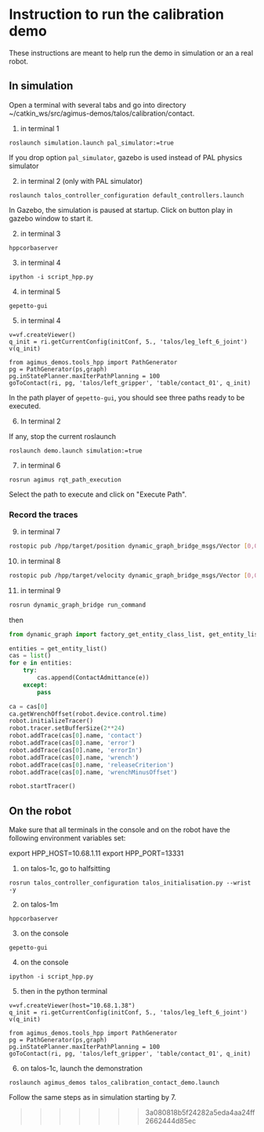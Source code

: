 # Instruction to run the calibration demo

These instructions are meant to help run the demo in simulation or an a real
robot.

## In simulation

Open a terminal with several tabs and go into directory ~/catkin_ws/src/agimus-demos/talos/calibration/contact.

1. in terminal 1
```
roslaunch simulation.launch pal_simulator:=true
```
If you drop option `pal_simulator`, gazebo is used instead of PAL physics simulator

2. in terminal 2 (only with PAL simulator)
```
roslaunch talos_controller_configuration default_controllers.launch
```

In Gazebo, the simulation is paused at startup. Click on button play in gazebo window to
start it.

2. in terminal 3
```
hppcorbaserver
```

3. in terminal 4
```
ipython -i script_hpp.py
```

4. in terminal 5
```
gepetto-gui
```

5. in terminal 4
```
v=vf.createViewer()
q_init = ri.getCurrentConfig(initConf, 5., 'talos/leg_left_6_joint')
v(q_init)

from agimus_demos.tools_hpp import PathGenerator
pg = PathGenerator(ps,graph)
pg.inStatePlanner.maxIterPathPlanning = 100
goToContact(ri, pg, 'talos/left_gripper', 'table/contact_01', q_init)

```
In the path player of `gepetto-gui`, you should see three paths ready to be executed.

6. In terminal 2

If any, stop the current roslaunch
```
roslaunch demo.launch simulation:=true
```

7. in terminal 6
```
rosrun agimus rqt_path_execution
```
Select the path to execute and click on "Execute Path".

### Record the traces

9. in terminal 7
``` bash
rostopic pub /hpp/target/position dynamic_graph_bridge_msgs/Vector [0,0,0,0,0,0,0,0,0,0,0,0,0,0,0,0,0,0,0,0,0,0,0,0,0,0,0,0,0,0,0,0,0,0,0,0,0,0]
```

10. in terminal 8
``` bash
rostopic pub /hpp/target/velocity dynamic_graph_bridge_msgs/Vector [0,0,0,0,0,0,0,0,0,0,0,0,0,0,0,0,0,0,0,0,0,0,0,0,0,0,0,0,0,0,0,0,0,0,0,0,0,0]
```

11. in terminal 9
```bash
rosrun dynamic_graph_bridge run_command
```
then
```python
from dynamic_graph import factory_get_entity_class_list, get_entity_list

entities = get_entity_list()
cas = list()
for e in entities:
    try:
        cas.append(ContactAdmittance(e))
    except:
        pass

ca = cas[0]
ca.getWrenchOffset(robot.device.control.time)
robot.initializeTracer()
robot.tracer.setBufferSize(2**24)
robot.addTrace(cas[0].name, 'contact')
robot.addTrace(cas[0].name, 'error')
robot.addTrace(cas[0].name, 'errorIn')
robot.addTrace(cas[0].name, 'wrench')
robot.addTrace(cas[0].name, 'releaseCriterion')
robot.addTrace(cas[0].name, 'wrenchMinusOffset')

robot.startTracer()
```

## On the robot

Make sure that all terminals in the console and on the robot have the following
environment variables set:

export HPP_HOST=10.68.1.11
export HPP_PORT=13331

1. on talos-1c, go to halfsitting

```
rosrun talos_controller_configuration talos_initialisation.py --wrist -y
```

2. on talos-1m

```
hppcorbaserver
```

3. on the console
```
gepetto-gui
```

4. on the console
```
ipython -i script_hpp.py
```

5. then in the python terminal
```
v=vf.createViewer(host="10.68.1.38")
q_init = ri.getCurrentConfig(initConf, 5., 'talos/leg_left_6_joint')
v(q_init)

from agimus_demos.tools_hpp import PathGenerator
pg = PathGenerator(ps,graph)
pg.inStatePlanner.maxIterPathPlanning = 100
goToContact(ri, pg, 'talos/left_gripper', 'table/contact_01', q_init)
```

6. on talos-1c, launch the demonstration

```
roslaunch agimus_demos talos_calibration_contact_demo.launch
```

Follow the same steps as in simulation starting by 7.
>>>>>>> 3a080818b5f24282a5eda4aa24ff2662444d85ec
